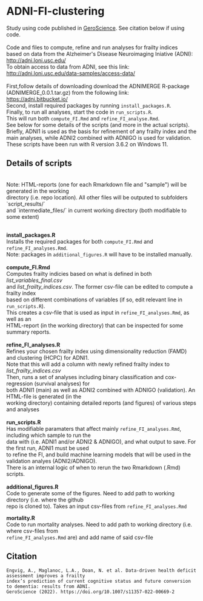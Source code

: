# ADNI-FI-clustering

Study using code published in [GeroScience](https://doi.org/10.1007/s11357-022-00669-2). See citation below if using code.
<br>
<br>
Code and files to compute, refine and run analyses for frailty indices
<br>
based on data from the Alzheimer's Disease Neuroimaging Iniative (ADNI):
<br>
http://adni.loni.usc.edu/
<br>
To obtain access to data from ADNI, see this link:
<br>
http://adni.loni.usc.edu/data-samples/access-data/
<br>
<br>
First,follow details of downloading download the ADNIMERGE R-package (ADNIMERGE_0.0.1.tar.gz) from the following link:
<br>
https://adni.bitbucket.io/
<br>
Second, install required packages by running `install_packages.R`.
<br>
Finally, to run all analyses, start the code in `run_scripts.R`.
<br>
This will run both `compute_FI.Rmd` and `refine_FI_analyse.Rmd`.
<br>
See below for some details of the scripts (and more in the actual scripts).
<br>
Briefly, ADNI1 is used as the basis for refinement of any frailty index and the
<br>
main analyses, while ADNI2 combined with ADNIGO is used for validation.
<br>
These scripts have been run with R version 3.6.2 on Windows 11.

## Details of scripts
<br>
Note: HTML-reports (one for each Rmarkdown file and "sample") will be generated in the working 
<br>
directory (i.e. repo location). All other files will be outputed to subfolders `script_results/`
<br>
and `intermediate_files/` in current working directory (both modifiable to some extent)
<br>
<br>

**install_packages.R**
<br>
Installs the required packages for both `compute_FI.Rmd` and `refine_FI_analyses.Rmd`.
<br>
Note: packages in `additional_figures.R` will have to be installed manually.
<br>
<br>
**compute_FI.Rmd**
<br>
Computes frailty indicies based on what is defined in both *list_variables_final.csv*
<br>
and *list_frailty_indices.csv*. The former csv-file can be edited to compute a frailty index
<br>
based on different combinations of variables (if so, edit relevant line in `run_scripts.R`).
<br>
This creates a csv-file that is used as input in `refine_FI_analyses.Rmd`, as well as an
<br>
HTML-report (in the working directory) that can be inspected for some summary reports.
<br>
<br>
**refine_FI_analyses.R**
<br>
Refines your chosen frailty index using dimensionality reduction (FAMD) and clustering (HCPC) for ADNI1.
<br>
Note that this will add a column with newly refined frailty index to *list_frailty_indices.csv*
<br>
Then, runs a set of analyses including binary classification and cox-regression (survival analyses) for
<br>
both ADNI1 (main) as well as ADNI2 combined with ADNIGO (validation). An HTML-file is generated (in the 
<br>
working directory) containing detailed reports (and figures) of various steps and analyses
<br>
<br>
**run_scripts.R**
<br>
Has modifiable paramaters that affect mainly `refine_FI_analyses.Rmd`, including which sample to run the 
<br>
data with (i.e. ADNI1 and/or ADNI2 & ADNIGO), and what output to save. For the first run, ADNI1 must be used 
<br>
to refine the FI, and build machine learning models that will be used in the validation analyes (ADNI2/ADNIGO). 
<br>
There is an internal logic of when  to rerun the two Rmarkdown (.Rmd) scripts.
<br>
<br>
**additional_figures.R**
<br>
Code to generate some of the figures. Need to add path to working directory (i.e. where the github
<br>
repo is cloned to). Takes an input csv-files from `refine_FI_analyses.Rmd`

**mortality.R**
<br>
Code to run mortality analyses. Need to add path to working directory  (i.e. where csv-files from
<br>
`refine_FI_analyses.Rmd` are) and add name of said csv-file

## Citation
```
Engvig, A., Maglanoc, L.A., Doan, N. et al. Data-driven health deficit assessment improves a frailty 
index’s prediction of current cognitive status and future conversion to dementia: results from ADNI. 
GeroScience (2022). https://doi.org/10.1007/s11357-022-00669-2
```
